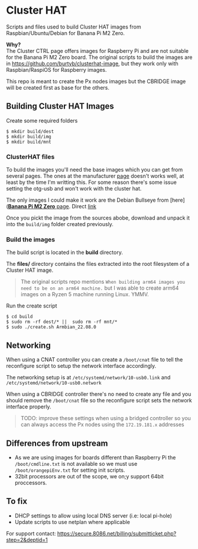 # Cluster HAT
Scripts and files used to build Cluster HAT images from Raspbian/Ubuntu/Debian for Banana Pi M2 Zero.

**Why?**  
The Cluster CTRL page offers images for Raspberry Pi and are not suitable for the Banana Pi M2 Zero board. The original scripts to build the images are in https://github.com/burtyb/clusterhat-image, but they work only with Raspbian/RaspiOS for Raspberry images.

This repo is meant to create the Px nodes images but the CBRIDGE image will be created first as base for the others.

## Building Cluster HAT Images

Create some required folders
```shell
$ mkdir build/dest
$ mkdir build/img
$ mkdir build/mnt
```

### ClusterHAT files
To build the images you'll need the base images which you can get from several pages. The ones at the manufacturer [page](https://wiki.banana-pi.org/Banana_Pi_BPI-M2_ZERO#Linux) doesn't works well, at least by the time I'm writting this. For some reason there's some issue setting the otg-usb and won't work with the cluster hat.

The only images I could make it work are the Debian Bullseye from [here]([**Banana Pi M2 Zero** page](https://wiki.banana-pi.org/Banana_Pi_BPI-M2_ZERO#Linux). Direct [link](https://www.mediafire.com/file/ahqfobon44htbud/Armbian_22.08.0-trunk_Bananapim2zero_bullseye_current_5.15.43_Server.rar/file)

Once you pickt the image from the sources abobe, download and unpack it into the `build/img` folder created previously.

### Build the images
The build script is located in the **build** directory.

The **files/** directory contains the files extracted into the root filesystem of a Cluster HAT image.

> The original scripts repo mentions `When building arm64 images you need to be on an arm64 machine.` but I was able to create arm64 images on a Ryzen 5 machine running Linux. YMMV.

Run the create script
```shell
$ cd build
$ sudo rm -rf dest/* ||  sudo rm -rf mnt/*
$ sudo ./create.sh Armbian_22.08.0
```

## Networking
When using a CNAT controller you can create a `/boot/cnat` file to tell the reconfigure script to setup the network interface accordingly.

The networking setup is at `/etc/systemd/network/10-usb0.link` and `/etc/systemd/network/10-usb0.network`

When using a CBRIDGE controller there's no need to create any file and you should remove the `/boot/cnat` file so the reconfigure script sets the network interface properly.

> TODO: improve these settings when using a bridged controller so you can always access the Px nodes using the `172.19.181.x` addresses

## Differences from upstream
* As we are using images for boards different than Raspberry Pi the `/boot/cmdline.txt` is not available so we must use `/boot/orangepiEnv.txt` for setting init scripts. 
* 32bit processors are out of the scope, we on;y support 64bit proccessors. 

## To fix
* DHCP settings to allow using local DNS server (i.e: local pi-hole)
* Update scripts to use netplan where applicable

For support contact: https://secure.8086.net/billing/submitticket.php?step=2&deptid=1
